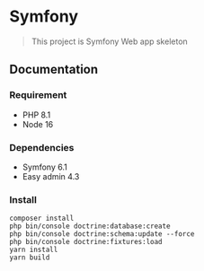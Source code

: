 # Symfony
> This project is Symfony Web app skeleton
## Documentation
### Requirement
* PHP 8.1
* Node 16
### Dependencies
* Symfony 6.1
* Easy admin 4.3

### Install
```shell
composer install
php bin/console doctrine:database:create
php bin/console doctrine:schema:update --force
php bin/console doctrine:fixtures:load
yarn install
yarn build
```